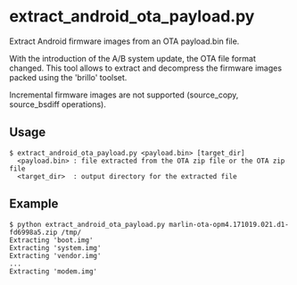 # extract_android_ota_payload.py

Extract Android firmware images from an OTA payload.bin file.

With the introduction of the A/B system update, the OTA file format changed.
This tool allows to extract and decompress the firmware images packed using the 'brillo' toolset.

Incremental firmware images are not supported (source_copy, source_bsdiff operations).

## Usage

```
$ extract_android_ota_payload.py <payload.bin> [target_dir]
  <payload.bin> : file extracted from the OTA zip file or the OTA zip file
  <target_dir>  : output directory for the extracted file
```

## Example

```
$ python extract_android_ota_payload.py marlin-ota-opm4.171019.021.d1-fd6998a5.zip /tmp/
Extracting 'boot.img'
Extracting 'system.img'
Extracting 'vendor.img'
...
Extracting 'modem.img'
```

